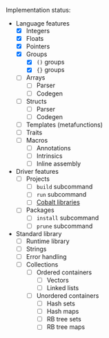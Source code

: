 Implementation status:
- Language features
  - [x] Integers
  - [x] Floats
  - [x] Pointers
  - [x] Groups
    - [x] `()` groups
    - [x] `{}` groups
  - [ ] Arrays
    - [ ] Parser
    - [ ] Codegen
  - [ ] Structs
    - [ ] Parser
    - [ ] Codegen
  - [ ] Templates (metafunctions)
  - [ ] Traits
  - [ ] Macros
    - [ ] Annotations
    - [ ] Intrinsics
    - [ ] Inline assembly
- Driver features
  - [ ] Projects
    - [ ] `build` subcommand
    - [ ] `run` subcommand
    - [ ]  [Cobalt libraries](./libraries)
  - [ ] Packages
    - [ ] `install` subcommand
    - [ ] `prune` subcommand
- Standard library
  - [ ] Runtime library
  - [ ] Strings
  - [ ] Error handling
  - [ ] Collections
    - [ ] Ordered containers
      - [ ] Vectors
      - [ ] Linked lists
    - [ ] Unordered containers
      - [ ] Hash sets
      - [ ] Hash maps
      - [ ] RB tree sets
      - [ ] RB tree maps
